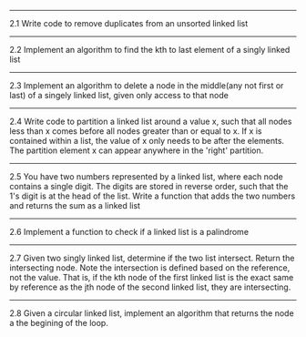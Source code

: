 <hr>
2.1
Write code to remove duplicates from an unsorted linked list
<hr>
2.2
Implement an algorithm to find the kth to last element of a singly linked list
<hr>
2.3
Implement an algorithm to delete a node in the middle(any not first or last) of a singely linked list, given only access to that node
<hr>
2.4
Write code to partition a linked list around a value x, such that all nodes less than x comes before all nodes greater than or equal to x. If x is contained within a list, the value of x only needs to be after the elements. The partition element x can appear anywhere in the 'right' partition.
<hr>
2.5
You have two numbers represented by a linked list, where each node contains a single digit. The digits are stored in reverse order, such that the 1's digit is at the head of the list. Write a function that adds the two numbers and returns the sum as a linked list
<hr>
2.6
Implement a function to check if a linked list is a palindrome
<hr>
2.7
Given two singly linked list, determine if the two list intersect. Return the intersecting node. Note the intersection is defined based on the reference, not the value. That is, if the kth node of the first linked list is the exact same by reference as the jth node of the second linked list, they are intersecting.
<hr>
2.8
Given a circular linked list, implement an algorithm that returns the node a the begining of the loop.
